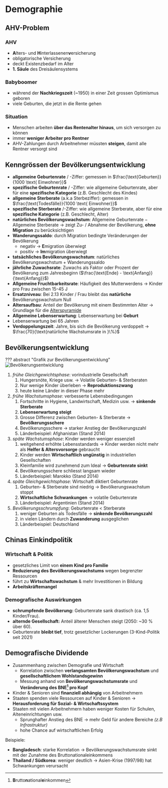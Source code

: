 # Demographie

## AHV-Problem

### AHV
- **A**lters- und **H**interlassenen**v**ersicherung
- obligatorische Versicherung
- deckt Existenzbedarf im Alter
- **1. Säule** des Dreisäulensystems

### Babyboomer
- während der **Nachkriegszeit** (~1950) in einer Zeit grossen Optimismus geboren
- viele Geburten, die jetzt in die Rente gehen

### Situation
- Menschen arbeiten **über das Rentenalter hinaus**, um sich versorgen zu können
- immer **weniger Arbeiter pro Rentner**
- AHV-Zahlungen durch Arbeitnehmer müssten **steigen**, damit alle Rentner versorgt sind

## Kenngrössen der Bevölkerungsentwicklung
- **allgemeine Geburtenrate** / -Ziffer: gemessen in $\frac{\text{Geburten}}{1000 \text{ Einwohner}}$
- **spezifische Geburtenrate** / -Ziffer: wie allgemeine Geburtenrate, aber für eine **spezifische Kategorie** (z.B. Geschlecht des Kindes)
- **allgemeine Sterberate** (a.k.a Sterbeziffer): gemessen in $\frac{\text{Todesfälle}}{1000 \text{ Einwohner}}$
- **spezifische Sterberate** /-Ziffer: wie allgemeine Sterberate, aber für eine **spezifische Kategorie** (z.B. Geschlecht, Alter)
- **natürliches Bevölkerungswachstum**: Allgemeine Geburtenrate $-$ Allgemeine Sterberate &rightarrow; zeigt Zu- / Abnahme der Bevölkerung, **ohne Migration** zu berücksichtigen
- **Wanderungssaldo**: durch Migration bedingte Veränderungen der Bevölkerung
    - negativ &rightarrow; **E**migration überwiegt
    - positiv &rightarrow; **Im**migration überwiegt
- **tatsächliches Bevölkerungswachstum**: natürliches Bevölkerungswachstum $+$ Wanderungssaldo
- **jährliche Zuwachsrate**: Zuwachs als Faktor oder Prozent der Bevölkerung zum Jahresbeginn ($\frac{\text{Ende} - \text{Anfang}}{\text{Anfang}}$)
- **Allgemeine Fruchtbarkeitsrate**: Häufigkeit des Mutterwerdens &rightarrow; Kinder pro Frau zwischen 15-45 J
- **Ersatzniveau**: Bei $2.13$ Kinder / Frau bleibt das **natürliche** Bevölkerungswachstum Null
- **Altersaufbau**: Anteil der Bevölkerung mit einem Bestimmten Alter &rightarrow; Grundlage für die [Alterspyramide](#Bevölkerungsentwicklung)
- **Allgemeine Lebenserwartung**: Lebenserwartung bei **Geburt**
- Lebenserwartung bei 65 Jahren
- **Verdoppelungszeit**: Jahre, bis sich die Bevölkerung verdoppelt &rightarrow; $\frac{70}{\text{natürliche Wachstumsrate in }\%}$

## Bevölkerungsentwicklung

??? abstract "Grafik zur Bevölkerungsentwicklung"
    ![Bevölkerungsentwicklung](Bevölkerungsentwicklung.png)
    
1. *frühe Gleichgewichtsphase*: vorindustrielle Gesellschaft
    1. Hungersnöte, Kriege usw. &rightarrow; Volatile Geburten- & Sterberaten
    2. Nur wenige Kinder überleben &rightarrow; **Reproduktionszwang**
    3. heute keine Länder in dieser Phase mehr
2. *frühe Wachstumsphase*: verbesserte Lebensbedingungen
    1. Fortschritte in Hygiene, Landwirtschaft, Medizin usw. &rightarrow; **sinkende Sterberate**
    2. **Lebenserwartung steigt**
    3. Grosse Differenz zwischen Geburten- & Sterberate &rightarrow; **Bevölkerungsschere**
    4. Bevölkerungsschere &rightarrow; starker Anstieg der Bevölkerungszahl
    5. Länderbeispiel: Afghanistan (Stand 2014)
3. *späte Wachstumsphase*: Kinder werden weniger essenziell
    1. weitgehend erhöhte Lebensstandards &rightarrow; Kinder werden nicht mehr als **Helfer & Altersvorsorge** gebraucht
    2. Kinder werden **Wirtschaftlich ungünstig** in industriellen Gesellschaften
    3. Kleinfamilie wird zunehmend zum Ideal &rightarrow; **Geburtenrate sinkt**
    4. Bevölkerungsschere schliesst langsam wieder
    5. Länderbeispiel: Marokko (Stand 2014)
4. *späte Gleichgewichtsphase*: Wirtschaft diktiert Geburtenrate
    1. Geburten- & Sterberate sind niedrig &rightarrow; Bevölkerungswachstum stoppt
    2. **Wirtschaftliche Schwankungen** &rightarrow; volatile Geburtenrate
    3. Länderbeispiel: Argentinien (Stand 2014)
5. *Bevölkerungsschrumpfung*: Geburtenrate $<$ Sterberate
    1. weniger Geburten als Todesfälle &rightarrow; **sinkende Bevölkerungszahl**
    2. in vielen Ländern durch **Zuwanderung** ausgeglichen
    3. Länderbeispiel: Deutschland

## Chinas Einkindpolitik

### Wirtschaft & Politik

- gesetzliches Limit von **einem Kind pro Familie**
- **Reduzierung des Bevölkerungswachstums** wegen begrenzter Ressourcen
- führt zu **Wirtschaftswachstum** & mehr Investitionen in Bildung
- **Arbeitskräftemangel**

### Demografische Auswirkungen

- **schrumpfende Bevölkerung:** Geburtenrate sank drastisch (ca. 1,5 Kinder/Frau).
- **alternde Gesellschaft:** Anteil älterer Menschen steigt (2050: ~30 % über 60).
- Geburtenrate **bleibt tief**, trotz gesetzlicher Lockerungen (3-Kind-Politik seit 2021)


## Demografische Dividende

- Zusammenhang zwischen Demografie und Wirtschaft
    - Korrelation zwischen **verlangsamten Bevölkerungswachstum** und **gesellschaftlichem Wohlstandsgewinn**
    - Messung anhand von **Bevölkerungswachstumsrate** und **Veränderung des BNE[^1] pro Kopf**
- Kinder & Senioren sind **finanziell abhängig** von Arbeitnehmern
- Staaten spenden viele Ressourcen auf Kinder & Senioren &rightarrow; **Herausforderung für Sozial- & Wirtschaftssystem**
- Staaten mit vielen Arbeitnehmern haben weniger Kosten für Schulen, Alteneinrichtungen usw.
    - Sprunghafter Anstieg des BNE &rightarrow; mehr Geld für andere Bereiche *(z.B Infrastruktur)*
    - hohe Chance auf wirtschaftlichen Erfolg

[^1]: **B**rutto**n**ational**e**inkommen

Beispiele:

- **Bangladesch**: starke Korrelation -> Bevölkerungswachstumsrate sinkt mit der Zunahme des Bruttonationaleinkommens
- **Thailand / Südkorea**: weniger deutlich -> Asien-Krise (1997/98) hat Schwankungen verursacht
